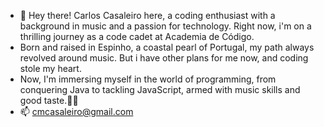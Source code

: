 - 👋 Hey there! Carlos Casaleiro here, a coding enthusiast with a background in music and a passion for technology. Right now, i'm on a thrilling journey as a code cadet at Academia de Código.
- Born and raised in Espinho, a coastal pearl of Portugal, my path always revolved around music. But i have other plans for me now, and coding stole my heart.
- Now, I'm immersing myself in the world of programming, from conquering Java to tackling JavaScript, armed with music skills and good taste.🤟🏻
- 📫 cmcasaleiro@gmail.com

<!---
carloscasaleiro/carloscasaleiro is a ✨ special ✨ repository because its `README.md` (this file) appears on your GitHub profile.
You can click the Preview link to take a look at your changes.
--->
